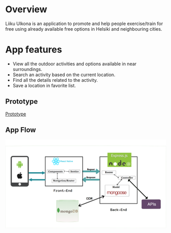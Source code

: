 # Overview
Liiku Ulkona is an application to promote and help people exercise/train for free using already available free options in Helsiki and neighbouring cities. 

# App features
* View all the outdoor activities and options available in near surroundings.
* Search an activity based on the current location.
* Find all the details related to the activity.
* Save a location in favorite list.

## Prototype 
 [Prototype](https://www.figma.com/proto/uGG7AtMk3iSF5QewQ5c16v/Helbbo-Liiku-ulkona?node-id=37%3A287&scaling=min-zoom&page-id=37%3A285&starting-point-node-id=37%3A287
)

## App Flow 
<p align="center">
    <a href="http://">
        <img src="./assets/appflow.png" >
    </a>
</p>